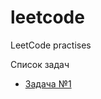 # leetcode
LeetCode practises

Список задач

- [Задача №1](/tree/master/src/leetcode/services/task/README.md)
